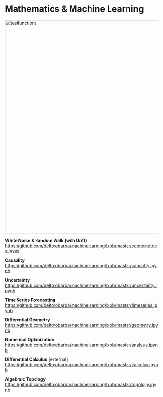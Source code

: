 # Mathematics & Machine Learning

<img src="https://raw.githubusercontent.com/deltorobarba/repo/master/testfunctions.png" width="700" alt="testfunctions">

<br>

<b>White Noise & Random Walk (with Drift)</b><br>
https://github.com/deltorobarba/machinelearning/blob/master/econometrics.ipynb

<b>Causality</b><br>
https://github.com/deltorobarba/machinelearning/blob/master/causality.ipynb

<b>Uncertainty</b><br>
https://github.com/deltorobarba/machinelearning/blob/master/uncertainty.ipynb

<b>Time Series Forecasting</b><br>
https://github.com/deltorobarba/machinelearning/blob/master/timeseries.ipynb

<b>Differential Geometry</b><br>
https://github.com/deltorobarba/machinelearning/blob/master/geometry.ipynb

<b>Numerical Optimization</b><br>
https://github.com/deltorobarba/machinelearning/blob/master/analysis.ipynb

<b>Differential Calculus</b> [external]<br>
https://github.com/deltorobarba/machinelearning/blob/master/calculus.ipynb

<b>Algebraic Topology</b><br>
https://github.com/deltorobarba/machinelearning/blob/master/topology.ipynb
